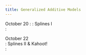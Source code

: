 ```yaml
---
title: Generalized Additive Models 
---
```


October 20 
: : Splines I  
  : [](#)

October 22  
: Splines II & Kahoot!  
  : [](#)
